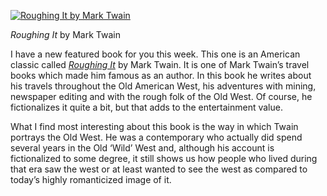 [![Roughing It by Mark Twain](51N2lCDy3pL._SL210_.jpg "Roughing It by Mark Twain")](http://astore.amazon.com/historyrhymesalex-20/detail/0451531108)

*Roughing It* by Mark Twain

I have a new featured book for you this week. This one is an American classic called *[Roughing It](http://astore.amazon.com/historyrhymesalex-20/detail/0451531108)* by Mark Twain. It is one of Mark Twain’s travel books which made him famous as an author. In this book he writes about his travels throughout the Old American West, his adventures with mining, newspaper editing and with the rough folk of the Old West. Of course, he fictionalizes it quite a bit, but that adds to the entertainment value.

What I find most interesting about this book is the way in which Twain portrays the Old West. He was a contemporary who actually did spend several years in the Old ‘Wild’ West and, although his account is fictionalized to some degree, it still shows us how people who lived during that era saw the west or at least wanted to see the west as compared to today’s highly romanticized image of it.
